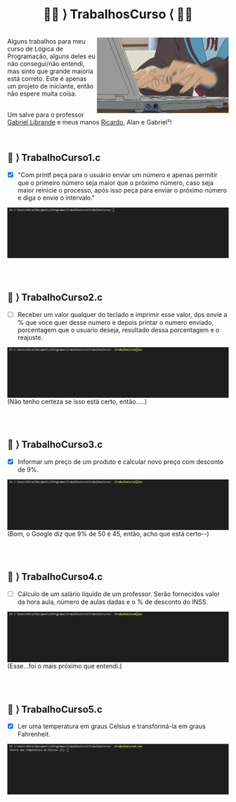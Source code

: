 <h1 align="center">🐱‍💻 ⟩ TrabalhosCurso ⟨ 🐱‍💻 </h1> 
<br>


<img align="right" width="300px" src="./gifs/yuki.gif">
Alguns trabalhos para meu curso de Lógica de Programação, alguns deles eu não consegui/não entendi, mas sinto que grande maioria está correto. Este é apenas um projeto de iniciante, então não espere muita coisa.<br></br>

Um salve para o professor [Gabriel Librande](https://github.com/Gabiru-cpu) e meus manos [Ricardo](https://github.com/Ribruno), Alan e Gabriel²!


<br>


 ## 👾 ⟩ TrabalhoCurso1.c
 - [x] "Com printf peça para o usuário enviar um número e apenas permitir que o primeiro número seja maior que o próximo número, caso seja maior reinicie o processo, após isso peça para enviar o próximo número e diga o envie o intervalo."
<img align="center" src="./gifs/trab1.gif">

<br></br>
 ## 👾 ⟩ TrabalhoCurso2.c
 - [ ] Receber um valor qualquer do teclado e imprimir esse valor, dps envie a % que voce quer desse numero
e depois printar o numero enviado, porcentagem que o usuario deseja, resultado dessa porcentagem e o reajuste.
<img align="center" src="./gifs/trab2.gif">
(Não tenho certeza se isso está certo, então.....)

<br></br>
 ## 👾 ⟩ TrabalhoCurso3.c
 - [x] Informar um preço de um produto e calcular novo preço com desconto de 9%.
<img align="center" src="./gifs/trab3.gif">
(Bom, o Google diz que 9% de 50 é 45, então, acho que está certo--)

<br></br>
 ## 👾 ⟩ TrabalhoCurso4.c
 - [ ] Cálculo de um salário líquido de um professor. Serão fornecidos valor da hora aula, número de aulas dadas e o % de desconto do INSS.
<img align="center" src="./gifs/trab4.gif">
(Esse...foi o mais próximo que entendi.)

<br></br>
 ## 👾 ⟩ TrabalhoCurso5.c
 - [x] Ler uma temperatura em graus Celsius e transformá-la em graus Fahrenheit.
<img align="center" src="./gifs/trab5.gif">
